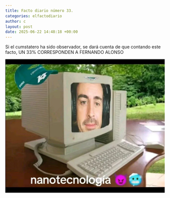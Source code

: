 ```yaml
---
title: Facto diario número 33.
categories: elfactodiario
author: c
layout: post
date: 2025-06-22 14:48:18 +00:00
---
```

Si el cumstatero ha sido observador, se dará cuenta de que contando este facto, UN 33% CORRESPONDEN A FERNANDO ALONSO

![2025_06_22_14_48_29_untitled-1.webp](assets/2025_06_22_14_48_29_untitled-1.webp)
